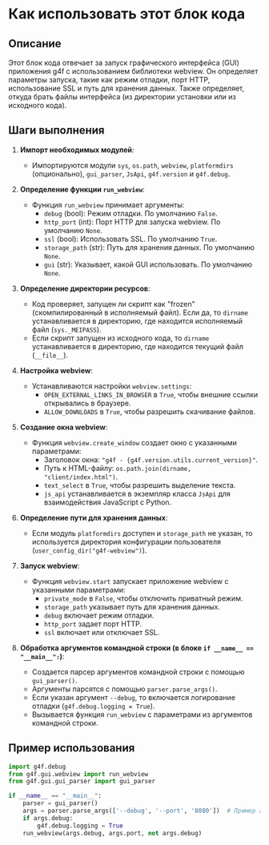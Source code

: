 Как использовать этот блок кода
=========================================================================================

Описание
-------------------------
Этот блок кода отвечает за запуск графического интерфейса (GUI) приложения g4f с использованием библиотеки webview. Он определяет параметры запуска, такие как режим отладки, порт HTTP, использование SSL и путь для хранения данных. Также определяет, откуда брать файлы интерфейса (из директории установки или из исходного кода).

Шаги выполнения
-------------------------
1. **Импорт необходимых модулей**:
   - Импортируются модули `sys`, `os.path`, `webview`, `platformdirs` (опционально), `gui_parser`, `JsApi`, `g4f.version` и `g4f.debug`.

2. **Определение функции `run_webview`**:
   - Функция `run_webview` принимает аргументы:
     - `debug` (bool): Режим отладки. По умолчанию `False`.
     - `http_port` (int): Порт HTTP для запуска webview. По умолчанию `None`.
     - `ssl` (bool): Использовать SSL. По умолчанию `True`.
     - `storage_path` (str): Путь для хранения данных. По умолчанию `None`.
     - `gui` (str): Указывает, какой GUI использовать. По умолчанию `None`.

3. **Определение директории ресурсов**:
   - Код проверяет, запущен ли скрипт как "frozen" (скомпилированный в исполняемый файл). Если да, то `dirname` устанавливается в директорию, где находится исполняемый файл (`sys._MEIPASS`).
   - Если скрипт запущен из исходного кода, то `dirname` устанавливается в директорию, где находится текущий файл (`__file__`).

4. **Настройка webview**:
   - Устанавливаются настройки `webview.settings`:
     - `OPEN_EXTERNAL_LINKS_IN_BROWSER` в `True`, чтобы внешние ссылки открывались в браузере.
     - `ALLOW_DOWNLOADS` в `True`, чтобы разрешить скачивание файлов.

5. **Создание окна webview**:
   - Функция `webview.create_window` создает окно с указанными параметрами:
     - Заголовок окна: `"g4f - {g4f.version.utils.current_version}"`.
     - Путь к HTML-файлу: `os.path.join(dirname, "client/index.html")`.
     - `text_select` в `True`, чтобы разрешить выделение текста.
     - `js_api` устанавливается в экземпляр класса `JsApi` для взаимодействия JavaScript с Python.

6. **Определение пути для хранения данных**:
   - Если модуль `platformdirs` доступен и `storage_path` не указан, то используется директория конфигурации пользователя (`user_config_dir("g4f-webview")`).

7. **Запуск webview**:
   - Функция `webview.start` запускает приложение webview с указанными параметрами:
     - `private_mode` в `False`, чтобы отключить приватный режим.
     - `storage_path` указывает путь для хранения данных.
     - `debug` включает режим отладки.
     - `http_port` задает порт HTTP.
     - `ssl` включает или отключает SSL.

8. **Обработка аргументов командной строки (в блоке `if __name__ == "__main__":`)**:
   - Создается парсер аргументов командной строки с помощью `gui_parser()`.
   - Аргументы парсятся с помощью `parser.parse_args()`.
   - Если указан аргумент `--debug`, то включается логирование отладки (`g4f.debug.logging = True`).
   - Вызывается функция `run_webview` с параметрами из аргументов командной строки.

Пример использования
-------------------------

```python
import g4f.debug
from g4f.gui.webview import run_webview
from g4f.gui.gui_parser import gui_parser

if __name__ == "__main__":
    parser = gui_parser()
    args = parser.parse_args(['--debug', '--port', '8080'])  # Пример аргументов
    if args.debug:
        g4f.debug.logging = True
    run_webview(args.debug, args.port, not args.debug)
```